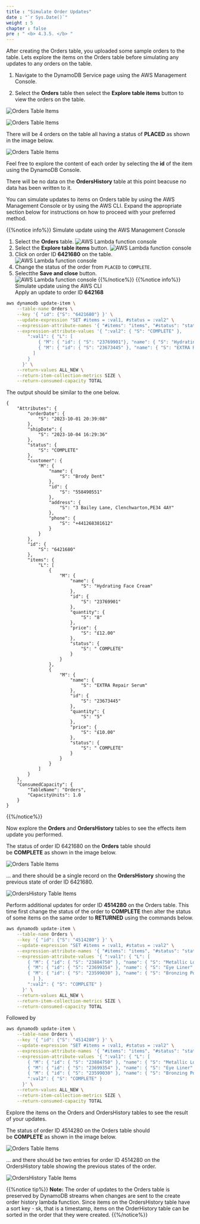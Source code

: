 ```yaml
---
title : "Simulate Order Updates"
date : "`r Sys.Date()`"
weight : 5
chapter : false
pre : " <b> 4.3.5. </b> "
---
```


After creating the Orders table, you uploaded some sample orders to the table. Lets explore the items on the Orders table before simulating any updates to any orders on the table.

1. Navigate to the DynamoDB Service page using the AWS Management Console.

2. Select the **Orders** table then select the **Explore table items** button to view the orders on the table.

![Orders Table Items](/images/4/4.3/14.png)

![Orders Table Items](/images/4/4.3/15.png)

There will be 4 orders on the table all having a status of **PLACED** as shown in the image below.

![Orders Table Items](/images/4/4.3/16.png)

Feel free to explore the content of each order by selecting the **id** of the item using the DynamoDB Console.

There will be no data on the **OrdersHistory** table at this point beacuse no data has been written to it.

You can simulate updates to items on Orders table by using the AWS Management Console or by using the AWS CLI. Expand the appropriate section below for instructions on how to proceed with your preferred method.

{{%notice info%}}
Simulate update using the AWS Management Console

1. Select the **Orders** table.
![AWS Lambda function console](/images/4/4.3/21.png)
2. Select the **Explore table items** button.
![AWS Lambda function console](/images/4/4.3/22.png)
3. Click on order ID **6421680** on the table.
![AWS Lambda function console](/images/4/4.3/23.png)
4. Change the status of the order from `PLACED` to `COMPLETE`.
5. Selectthe **Save and close** button.\
![AWS Lambda function console](/images/4/4.3/24.png)
{{%/notice%}}
{{%notice info%}}
Simulate update using the AWS CLI\
Apply an update to order ID **642168**
```bash
aws dynamodb update-item \
    --table-name Orders \
    --key '{ "id": {"S": "6421680"} }' \
    --update-expression "SET #items = :val1, #status = :val2" \
    --expression-attribute-names '{ "#items": "items", "#status": "status" }' \
    --expression-attribute-values '{ ":val2": { "S": "COMPLETE" },
        ":val1": { "L": [
            { "M": { "id": { "S": "23769901"}, "name": { "S": "Hydrating Face Cream" }, "price": { "S": "£12.00" }, "quantity": { "S": "8"}, "status": { "S": " COMPLETE" } } },
            { "M": { "id": { "S": "23673445" }, "name": { "S": "EXTRA Repair Serum" }, "price": { "S": "£10.00" }, "quantity": { "S": "5" }, "status": { "S": " COMPLETE" } } }
          ]
        } 
      }' \
    --return-values ALL_NEW \
    --return-item-collection-metrics SIZE \
    --return-consumed-capacity TOTAL
```
The output should be similar to the one below.
```
{
    "Attributes": {
        "orderDate": {
            "S": "2023-10-01 20:39:08"
        },
        "shipDate": {
            "S": "2023-10-04 16:29:36"
        },
        "status": {
            "S": "COMPLETE"
        },
        "customer": {
            "M": {
                "name": {
                    "S": "Brody Dent"
                },
                "id": {
                    "S": "558490551"
                },
                "address": {
                    "S": "3 Bailey Lane, Clenchwarton,PE34 4AY"
                },
                "phone": {
                    "S": "+441268381612"
                }
            }
        },
        "id": {
            "S": "6421680"
        },
        "items": {
            "L": [
                {
                    "M": {
                        "name": {
                            "S": "Hydrating Face Cream"
                        },
                        "id": {
                            "S": "23769901"
                        },
                        "quantity": {
                            "S": "8"
                        },
                        "price": {
                            "S": "£12.00"
                        },
                        "status": {
                            "S": " COMPLETE"
                        }
                    }
                },
                {
                    "M": {
                        "name": {
                            "S": "EXTRA Repair Serum"
                        },
                        "id": {
                            "S": "23673445"
                        },
                        "quantity": {
                            "S": "5"
                        },
                        "price": {
                            "S": "£10.00"
                        },
                        "status": {
                            "S": " COMPLETE"
                        }
                    }
                }
            ]
        }
    },
    "ConsumedCapacity": {
        "TableName": "Orders",
        "CapacityUnits": 1.0
    }
}
```
{{%/notice%}}


Now explore the **Orders** and **OrdersHistory** tables to see the effects item update you performed.

The status of order ID 6421680 on the **Orders** table should be **COMPLETE** as shown in the image below.

![Orders Table Items](/images/4/4.3/17.png)

... and there should be a single record on the **OrdersHistory** showing the previous state of order ID 6421680.

![OrdersHistory Table Items](/images/4/4.3/18.png)

Perform additional updates for order ID **4514280** on the Orders table. This time first change the status of the order to **COMPLETE** then alter the status of some items on the same order to **RETURNED** using the commands below.

```bash
aws dynamodb update-item \
    --table-name Orders \
    --key '{ "id": {"S": "4514280"} }' \
    --update-expression "SET #items = :val1, #status = :val2" \
    --expression-attribute-names '{ "#items": "items", "#status": "status" }' \
    --expression-attribute-values '{ ":val1": { "L": [ 
        { "M": { "id": { "S": "23884750" }, "name": { "S": "Metallic Long-Wear Cream Shadow" }, "price": { "S": "£15.00" }, "quantity": { "S": "13" }, "status": { "S": "COMPLETE" } } },
        { "M": { "id": { "S": "23699354" }, "name": { "S": "Eye Liner" }, "price": { "S": "£9.00" }, "quantity": { "S": "8" }, "status": { "S": "COMPLETE" } } },
        { "M": { "id": { "S": "23599030" }, "name": { "S": "Bronzing Powder" }, "price": { "S": "£12.00" }, "quantity": { "S": "10" }, "status": { "S": "COMPLETE" } } }
          ] },
        ":val2": { "S": "COMPLETE" }
      }' \
    --return-values ALL_NEW \
    --return-item-collection-metrics SIZE \
    --return-consumed-capacity TOTAL
```

Followed by

```bash
aws dynamodb update-item \
    --table-name Orders \
    --key '{ "id": {"S": "4514280"} }' \
    --update-expression "SET #items = :val1, #status = :val2" \
    --expression-attribute-names '{ "#items": "items", "#status": "status" }' \
    --expression-attribute-values '{ ":val1": { "L": [ 
        { "M": { "id": { "S": "23884750" }, "name": { "S": "Metallic Long-Wear Cream Shadow" }, "price": { "S": "£15.00" }, "quantity": { "S": "13" }, "status": { "S": "COMPLETE" } } },
        { "M": { "id": { "S": "23699354" }, "name": { "S": "Eye Liner" }, "price": { "S": "£9.00" }, "quantity": { "S": "8" }, "status": { "S": "RETURNED" } } },
        { "M": { "id": { "S": "23599030" }, "name": { "S": "Bronzing Powder" }, "price": { "S": "£12.00" }, "quantity": { "S": "10" }, "status": { "S": "RETURNED" } } } ] },
        ":val2": { "S": "COMPLETE" }
      }' \
    --return-values ALL_NEW \
    --return-item-collection-metrics SIZE \
    --return-consumed-capacity TOTAL
```

Explore the items on the Orders and OrdersHistory tables to see the result of your updates.

The status of order ID 4514280 on the Orders table should be **COMPLETE** as shown in the image below.

![Orders Table Items](/images/4/4.3/19.png)

... and there should be two entries for order ID 4514280 on the OrdersHistory table showing the previous states of the order.

![OrdersHistory Table Items](/images/4/4.3/20.png)

{{%notice tip%}}
**Note:** The order of updates to the Orders table is preserved by DynamoDB streams when changes are sent to the create order history lambda function. Since items on the OrdersHistory table have a sort key - sk, that is a timestamp, items on the OrderHistory table can be sorted in the order that they were created.
{{%/notice%}}
